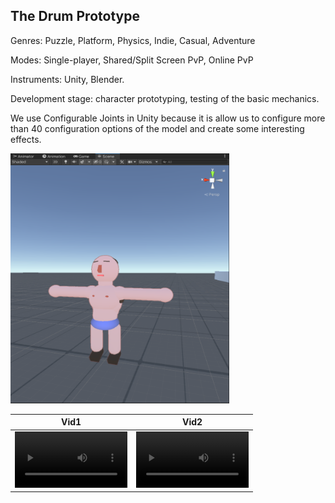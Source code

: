 ## The Drum Prototype

Genres: Puzzle, Platform, Physics, Indie, Casual, Adventure </p>
Modes: Single-player, Shared/Split Screen PvP, Online PvP

<p>Instruments: Unity, Blender.
<p>Development stage: character prototyping, testing of the basic mechanics.

<p> We use Configurable Joints in Unity because it is allow us to configure more than 40 configuration options of the model and create some interesting effects.

<div><img src="/Pet_project/Pasted%20image%2020220630235904.png" width="350" height="400"/></div>






Vid1 | Vid2
:-: | :-:
<video src="https://user-images.githubusercontent.com/90591227/205444933-c7e9bb0a-e906-4b29-b076-9b2ad1f7c4f1.mp4" width=180/> | <video src="https://user-images.githubusercontent.com/90591227/204239286-1382be14-55b9-4cae-b432-7ad84a742c6d.mp4" width=180/>
